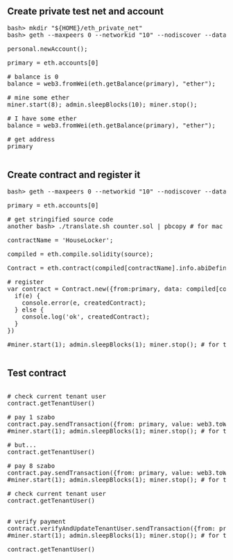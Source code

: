 ## Create private test net and account

<pre>
bash> mkdir "${HOME}/eth_private_net"
bash> geth --maxpeers 0 --networkid "10" --nodiscover --datadir "${HOME}/eth_private_net" --olympic console

personal.newAccount();

primary = eth.accounts[0]

# balance is 0
balance = web3.fromWei(eth.getBalance(primary), "ether");

# mine some ether
miner.start(8); admin.sleepBlocks(10); miner.stop();

# I have some ether
balance = web3.fromWei(eth.getBalance(primary), "ether");

# get address
primary

</pre>

## Create contract and register it

<pre>
bash> geth --maxpeers 0 --networkid "10" --nodiscover --datadir "${HOME}/ethereum_test/eth_private_net" --olympic --unlock [account_address] console

primary = eth.accounts[0]

# get stringified source code 
another bash> ./translate.sh counter.sol | pbcopy # for mac

contractName = 'HouseLocker';

compiled = eth.compile.solidity(source);

Contract = eth.contract(compiled[contractName].info.abiDefinition);

# register
var contract = Contract.new({from:primary, data: compiled[contractName].code, gas: 300000}, function(e, createdContract){
  if(e) {
    console.error(e, createdContract);
  } else {
    console.log('ok', createdContract);
  }
})

#miner.start(1); admin.sleepBlocks(1); miner.stop(); # for testnet

</pre>

## Test contract

<pre>

# check current tenant user
contract.getTenantUser()

# pay 1 szabo
contract.pay.sendTransaction({from: primary, value: web3.toWei(1, "szabo")})
#miner.start(1); admin.sleepBlocks(1); miner.stop(); # for testnet

# but...
contract.getTenantUser()

# pay 8 szabo
contract.pay.sendTransaction({from: primary, value: web3.toWei(8, "szabo")})
#miner.start(1); admin.sleepBlocks(1); miner.stop(); # for testnet

# check current tenant user
contract.getTenantUser()


# verify payment
contract.verifyAndUpdateTenantUser.sendTransaction({from: primary})
#miner.start(1); admin.sleepBlocks(1); miner.stop(); # for testnet

contract.getTenantUser()


</pre>
